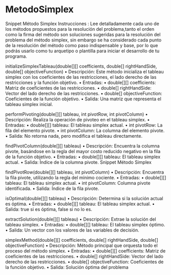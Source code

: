 # MetodoSimplex
Snippet Método Simplex Instrucciones : Lee detalladamente cada uno de los métodos propuestos para la resolución del problema,tanto el orden como la firma del método son soluciones sugeridas para la resolución del problema del método simplex, sin embargo se ha considerado cada punto de la resolución del método como paso indispensable y base, por lo que podrás usarlo como tu arquetipo o plantilla para iniciar el desarrollo de tu programa.

initializeSimplexTableau(double[][] coefficients, double[] rightHandSide, double[] objectiveFunction) • Descripción: Este método inicializa el tableau simplex con los coeficientes de las restricciones, el lado derecho de las restricciones y la función objetivo. • Entradas: • double[][] coefficients: Matriz de coeficientes de las restricciones. • double[] rightHandSide: Vector del lado derecho de las restricciones. • double[] objectiveFunction: Coeficientes de la función objetivo. • Salida: Una matriz que representa el tableau simplex inicial.

performPivoting(double[][] tableau, int pivotRow, int pivotColumn) • Descripción: Realiza la operación de pivoteo en el tableau simplex. • Entradas: • double[][] tableau: El tableau simplex actual. • int pivotRow: La fila del elemento pivote. • int pivotColumn: La columna del elemento pivote. • Salida: No retorna nada, pero modifica el tableau directamente.

findPivotColumn(double[][] tableau) • Descripción: Encuentra la columna pivote, basándose en la regla del mayor costo reducido negativo en la fila de la función objetivo. • Entradas: • double[][] tableau: El tableau simplex actual. • Salida: Índice de la columna pivote. Snippet Método Simplex

findPivotRow(double[][] tableau, int pivotColumn) • Descripción: Encuentra la fila pivote, utilizando la regla del mínimo cociente. • Entradas: • double[][] tableau: El tableau simplex actual. • int pivotColumn: Columna pivote identificada. • Salida: Índice de la fila pivote.

isOptimal(double[][] tableau) • Descripción: Determina si la solución actual es óptima. • Entradas: • double[][] tableau: El tableau simplex actual. • Salida: true si es óptima, false si no lo es.

extractSolution(double[][] tableau) • Descripción: Extrae la solución del tableau simplex. • Entradas: • double[][] tableau: El tableau simplex óptimo. • Salida: Un vector con los valores de las variables de decisión.

simplexMethod(double[][] coefficients, double[] rightHandSide, double[] objectiveFunction) • Descripción: Método principal que orquesta todo el proceso del método simplex. • Entradas: • double[][] coefficients: Matriz de coeficientes de las restricciones. • double[] rightHandSide: Vector del lado derecho de las restricciones. • double[] objectiveFunction: Coeficientes de la función objetivo. • Salida: Solución óptima del problema
